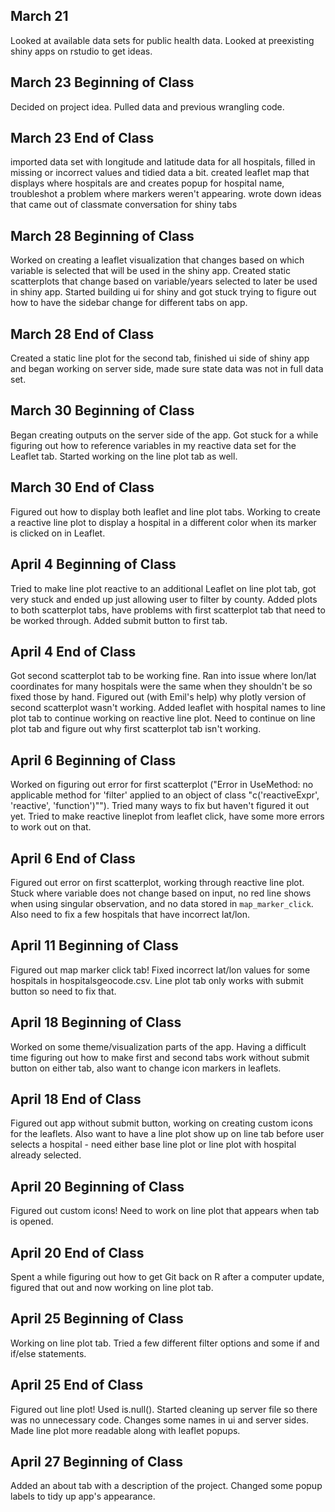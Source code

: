 ## March 21

Looked at available data sets for public health data. Looked at preexisting shiny apps on rstudio to get ideas.

## March 23 Beginning of Class

Decided on project idea. Pulled data and previous wrangling code.

## March 23 End of Class

imported data set with longitude and latitude data for all hospitals, filled in missing or incorrect values and tidied data a bit. created leaflet map that displays where hospitals are and creates popup for hospital name, troubleshot a problem where markers weren't appearing. wrote down ideas that came out of classmate conversation for shiny tabs

## March 28 Beginning of Class

Worked on creating a leaflet visualization that changes based on which variable is selected that will be used in the shiny app. Created static scatterplots that change based on variable/years selected to later be used in shiny app. Started building ui for shiny and got stuck trying to figure out how to have the sidebar change for different tabs on app.

## March 28 End of Class

Created a static line plot for the second tab, finished ui side of shiny app and began working on server side, made sure state data was not in full data set.

## March 30 Beginning of Class

Began creating outputs on the server side of the app. Got stuck for a while figuring out how to reference variables in my reactive data set for the Leaflet tab. Started working on the line plot tab as well.

## March 30 End of Class

Figured out how to display both leaflet and line plot tabs. Working to create a reactive line plot to display a hospital in a different color when its marker is clicked on in Leaflet.

## April 4 Beginning of Class

Tried to make line plot reactive to an additional Leaflet on line plot tab, got very stuck and ended up just allowing user to filter by county. Added plots to both scatterplot tabs, have problems with first scatterplot tab that need to be worked through. Added submit button to first tab.

## April 4 End of Class

Got second scatterplot tab to be working fine. Ran into issue where lon/lat coordinates for many hospitals were the same when they shouldn't be so fixed those by hand. Figured out (with Emil's help) why plotly version of second scatterplot wasn't working. Added leaflet with hospital names to line plot tab to continue working on reactive line plot. Need to continue on line plot tab and figure out why first scatterplot tab isn't working.

## April 6 Beginning of Class

Worked on figuring out error for first scatterplot ("Error in UseMethod: no applicable method for 'filter' applied to an object of class "c('reactiveExpr', 'reactive', 'function')""). Tried many ways to fix but haven't figured it out yet. Tried to make reactive lineplot from leaflet click, have some more errors to work out on that.

## April 6 End of Class

Figured out error on first scatterplot, working through reactive line plot. Stuck where variable does not change based on input, no red line shows when using singular observation, and no data stored in `map_marker_click`. Also need to fix a few hospitals that have incorrect lat/lon.

## April 11 Beginning of Class

Figured out map marker click tab! Fixed incorrect lat/lon values for some hospitals in hospitalsgeocode.csv. Line plot tab only works with submit button so need to fix that. 

## April 18 Beginning of Class

Worked on some theme/visualization parts of the app. Having a difficult time figuring out how to make first and second tabs work without submit button on either tab, also want to change icon markers in leaflets.

## April 18 End of Class

Figured out app without submit button, working on creating custom icons for the leaflets. Also want to have a line plot show up on line tab before user selects a hospital - need either base line plot or line plot with hospital already selected.

## April 20 Beginning of Class

Figured out custom icons! Need to work on line plot that appears when tab is opened.

## April 20 End of Class

Spent a while figuring out how to get Git back on R after a computer update, figured that out and now working on line plot tab.

## April 25 Beginning of Class

Working on line plot tab. Tried a few different filter options and some if and if/else statements.

## April 25 End of Class

Figured out line plot! Used is.null(). Started cleaning up server file so there was no unnecessary code. Changes some names in ui and server sides. Made line plot more readable along with leaflet popups.

## April 27 Beginning of Class

Added an about tab with a description of the project. Changed some popup labels to tidy up app's appearance.